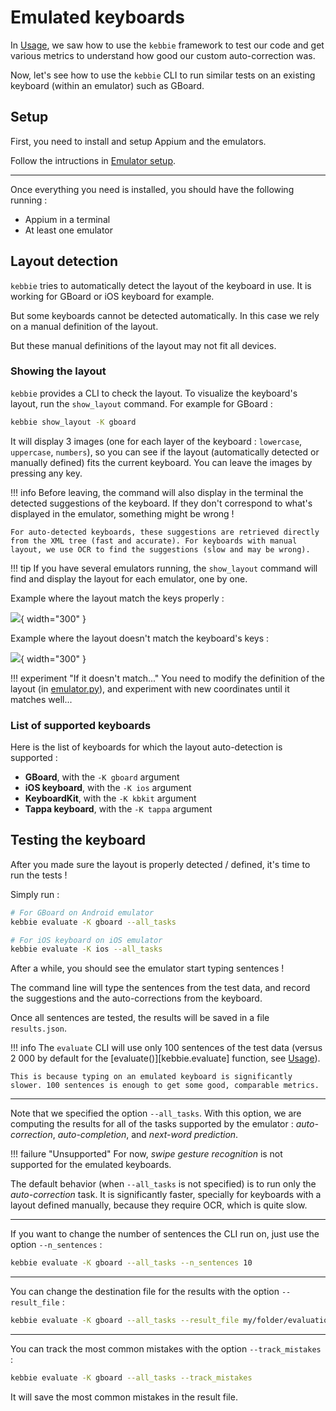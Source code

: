 # Emulated keyboards

In [Usage](usage.md), we saw how to use the `kebbie` framework to test our code and get various metrics to understand how good our custom auto-correction was.

Now, let's see how to use the `kebbie` CLI to run similar tests on an existing keyboard (within an emulator) such as GBoard.

## Setup

First, you need to install and setup Appium and the emulators.

Follow the intructions in [Emulator setup](emu_setup.md).

---

Once everything you need is installed, you should have the following running :

* Appium in a terminal
* At least one emulator

## Layout detection

`kebbie` tries to automatically detect the layout of the keyboard in use. It is working for GBoard or iOS keyboard for example.

But some keyboards cannot be detected automatically. In this case we rely on a manual definition of the layout.

But these manual definitions of the layout may not fit all devices.

### Showing the layout

`kebbie` provides a CLI to check the layout. To visualize the keyboard's layout, run the `show_layout` command. For example for GBoard :

```bash
kebbie show_layout -K gboard
```

It will display 3 images (one for each layer of the keyboard : `lowercase`, `uppercase`, `numbers`), so you can see if the layout (automatically detected or manually defined) fits the current keyboard. You can leave the images by pressing any key.

!!! info
    Before leaving, the command will also display in the terminal the detected suggestions of the keyboard. If they don't correspond to what's displayed in the emulator, something might be wrong !

    For auto-detected keyboards, these suggestions are retrieved directly from the XML tree (fast and accurate). For keyboards with manual layout, we use OCR to find the suggestions (slow and may be wrong).

!!! tip
    If you have several emulators running, the `show_layout` command will find and display the layout for each emulator, one by one.

Example where the layout match the keys properly :

![](assets/layout_right_match.png){ width="300" }

Example where the layout doesn't match the keyboard's keys :

![](assets/layout_wrong_match.png){ width="300" }

!!! experiment "If it doesn't match..."
    You need to modify the definition of the layout (in [emulator.py](internals.md#emulatorpy)), and experiment with new coordinates until it matches well...

### List of supported keyboards

Here is the list of keyboards for which the layout auto-detection is supported :

* **GBoard**, with the `-K gboard` argument
* **iOS keyboard**, with the `-K ios` argument
* **KeyboardKit**, with the `-K kbkit` argument
* **Tappa keyboard**, with the `-K tappa` argument

## Testing the keyboard

After you made sure the layout is properly detected / defined, it's time to run the tests !

Simply run :

```bash
# For GBoard on Android emulator
kebbie evaluate -K gboard --all_tasks

# For iOS keyboard on iOS emulator
kebbie evaluate -K ios --all_tasks
```

After a while, you should see the emulator start typing sentences !

The command line will type the sentences from the test data, and record the suggestions and the auto-corrections from the keyboard.

Once all sentences are tested, the results will be saved in a file `results.json`.

!!! info
    The `evaluate` CLI will use only 100 sentences of the test data (versus 2 000 by default for the [evaluate()][kebbie.evaluate] function, see [Usage](usage.md)).

    This is because typing on an emulated keyboard is significantly slower. 100 sentences is enough to get some good, comparable metrics.

---

Note that we specified the option `--all_tasks`. With this option, we are computing the results for all of the tasks supported by the emulator : *auto-correction*, *auto-completion*, and *next-word prediction*.

!!! failure "Unsupported"
    For now, *swipe gesture recognition* is not supported for the emulated keyboards.

The default behavior (when `--all_tasks` is not specified) is to run only the *auto-correction* task. It is significantly faster, specially for keyboards with a layout defined manually, because they require OCR, which is quite slow.

---

If you want to change the number of sentences the CLI run on, just use the option `--n_sentences` :

```bash
kebbie evaluate -K gboard --all_tasks --n_sentences 10
```

---

You can change the destination file for the results with the option `--result_file` :

```bash
kebbie evaluate -K gboard --all_tasks --result_file my/folder/evaluation_results.json
```

---

You can track the most common mistakes with the option `--track_mistakes` :

```bash
kebbie evaluate -K gboard --all_tasks --track_mistakes
```

It will save the most common mistakes in the result file.
